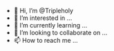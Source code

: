 - 👋 Hi, I’m @Tripleholy
- 👀 I’m interested in ...
- 🌱 I’m currently learning ...
- 💞️ I’m looking to collaborate on ...
- 📫 How to reach me ...

<!---
Tripleholy/Tripleholy is a ✨ special ✨ repository because its `README.md` (this file) appears on your GitHub profile.
You can click the Preview link to take a look at your changes.
--->
